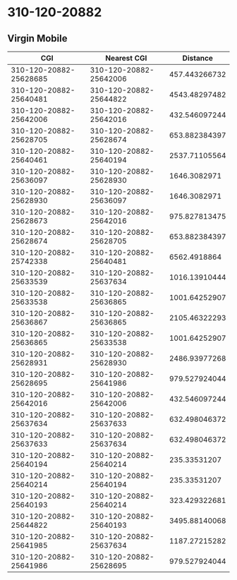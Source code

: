 # 310-120-20882
## Virgin Mobile


| CGI | Nearest CGI | Distance |
|-----|-------------|----------|
| 310-120-20882-25628685 | 310-120-20882-25642006 | 457.443266732 |
| 310-120-20882-25640481 | 310-120-20882-25644822 | 4543.48297482 |
| 310-120-20882-25642006 | 310-120-20882-25642016 | 432.546097244 |
| 310-120-20882-25628705 | 310-120-20882-25628674 | 653.882384397 |
| 310-120-20882-25640461 | 310-120-20882-25640194 | 2537.71105564 |
| 310-120-20882-25636097 | 310-120-20882-25628930 | 1646.3082971 |
| 310-120-20882-25628930 | 310-120-20882-25636097 | 1646.3082971 |
| 310-120-20882-25628673 | 310-120-20882-25642016 | 975.827813475 |
| 310-120-20882-25628674 | 310-120-20882-25628705 | 653.882384397 |
| 310-120-20882-25742338 | 310-120-20882-25640481 | 6562.4918864 |
| 310-120-20882-25633539 | 310-120-20882-25637634 | 1016.13910444 |
| 310-120-20882-25633538 | 310-120-20882-25636865 | 1001.64252907 |
| 310-120-20882-25636867 | 310-120-20882-25636865 | 2105.46322293 |
| 310-120-20882-25636865 | 310-120-20882-25633538 | 1001.64252907 |
| 310-120-20882-25628931 | 310-120-20882-25628930 | 2486.93977268 |
| 310-120-20882-25628695 | 310-120-20882-25641986 | 979.527924044 |
| 310-120-20882-25642016 | 310-120-20882-25642006 | 432.546097244 |
| 310-120-20882-25637634 | 310-120-20882-25637633 | 632.498046372 |
| 310-120-20882-25637633 | 310-120-20882-25637634 | 632.498046372 |
| 310-120-20882-25640194 | 310-120-20882-25640214 | 235.33531207 |
| 310-120-20882-25640214 | 310-120-20882-25640194 | 235.33531207 |
| 310-120-20882-25640193 | 310-120-20882-25640214 | 323.429322681 |
| 310-120-20882-25644822 | 310-120-20882-25640193 | 3495.88140068 |
| 310-120-20882-25641985 | 310-120-20882-25637634 | 1187.27215282 |
| 310-120-20882-25641986 | 310-120-20882-25628695 | 979.527924044 |
